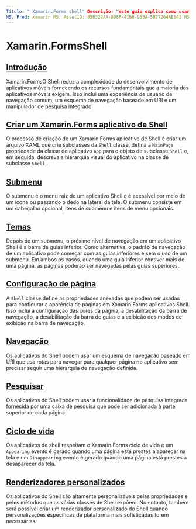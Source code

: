 ```yaml
---
Título: " Xamarin.Forms shell" Descrição: "este guia explica como usar o Xamarin.Forms shell, que reduz a complexidade dos Xamarin.Forms aplicativos, fornecendo os recursos fundamentais que a maioria dos aplicativos exige."
MS. Prod: xamarin MS. AssetID: 85B322AA-808F-41B6-953A-5877264AE643 MS. Technology: xamarin-Forms autor: davidbritch MS. Author: dabritch MS. Date: 05/28/2019 no-loc: [ Xamarin.Forms , Xamarin.Essentials ]
---
```


# <a name="xamarinforms-shell"></a>Xamarin.FormsShell

## <a name="introduction"></a>[Introdução](introduction.md)

Xamarin.FormsO Shell reduz a complexidade do desenvolvimento de aplicativos móveis fornecendo os recursos fundamentais que a maioria dos aplicativos móveis exigem. Isso inclui uma experiência de usuário de navegação comum, um esquema de navegação baseado em URI e um manipulador de pesquisa integrado.

## <a name="create-a-xamarinforms-shell-applicationcreatemd"></a>[Criar um Xamarin.Forms aplicativo de Shell](create.md)

O processo de criação de um Xamarin.Forms aplicativo de Shell é criar um arquivo XAML que crie subclasses da `Shell` classe, defina a `MainPage` propriedade da classe do aplicativo `App` para o objeto de subclasse `Shell` e, em seguida, descreva a hierarquia visual do aplicativo na classe de subclasse `Shell` .

## <a name="flyout"></a>[Submenu](flyout.md)

O submenu é o menu raiz de um aplicativo Shell e é acessível por meio de um ícone ou passando o dedo na lateral da tela. O submenu consiste em um cabeçalho opcional, itens de submenu e itens de menu opcionais.

## <a name="tabs"></a>[Temas](tabs.md)

Depois de um submenu, o próximo nível de navegação em um aplicativo Shell é a barra de guias inferior. Como alternativa, o padrão de navegação de um aplicativo pode começar com as guias inferiores e sem o uso de um submenu. Em ambos os casos, quando uma guia inferior contiver mais de uma página, as páginas poderão ser navegadas pelas guias superiores.

## <a name="page-configuration"></a>[Configuração de página](configuration.md)

A `Shell` classe define as propriedades anexadas que podem ser usadas para configurar a aparência de páginas em Xamarin.Forms aplicativos Shell. Isso inclui a configuração das cores da página, a desabilitação da barra de navegação, a desabilitação da barra de guias e a exibição dos modos de exibição na barra de navegação.

## <a name="navigation"></a>[Navegação](navigation.md)

Os aplicativos do Shell podem usar um esquema de navegação baseado em URI que usa rotas para navegar para qualquer página no aplicativo sem precisar seguir uma hierarquia de navegação definida.

## <a name="search"></a>[Pesquisar](search.md)

Os aplicativos do Shell podem usar a funcionalidade de pesquisa integrada fornecida por uma caixa de pesquisa que pode ser adicionada à parte superior de cada página.

## <a name="lifecycle"></a>[Ciclo de vida](lifecycle.md)

Os aplicativos de shell respeitam o Xamarin.Forms ciclo de vida e um `Appearing` evento é gerado quando uma página está prestes a aparecer na tela e um `Disappearing` evento é gerado quando uma página está prestes a desaparecer da tela.

## <a name="custom-renderers"></a>[Renderizadores personalizados](customrenderers.md)

Os aplicativos do Shell são altamente personalizáveis pelas propriedades e pelos métodos que as várias classes de Shell expõem. No entanto, também será possível criar um renderizador personalizado do Shell quando personalizações específicas de plataforma mais sofisticadas forem necessárias.
